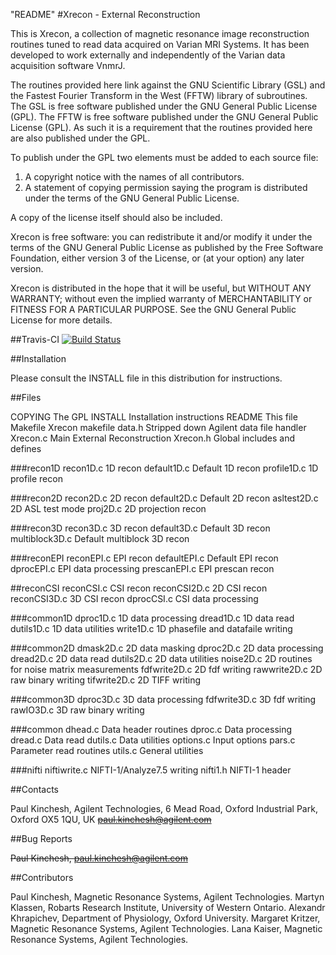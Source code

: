 "README"
#Xrecon - External Reconstruction

This is Xrecon, a collection of magnetic resonance image reconstruction
routines tuned to read data acquired on Varian MRI Systems.
It has been developed to work externally and independently of the Varian data
acquisition software VnmrJ.

The routines provided here link against the GNU Scientific Library (GSL) and
the Fastest Fourier Transform in the West (FFTW) library of subroutines.
The GSL is free software published under the GNU General Public License (GPL).
The FFTW is free software published under the GNU General Public License (GPL).
As such it is a requirement that the routines provided here are also published
under the GPL.

To publish under the GPL two elements must be added to each source file:
1. A copyright notice with the names of all contributors.
2. A statement of copying permission saying the program is distributed under
   the terms of the GNU General Public License.

A copy of the license itself should also be included.

Xrecon is free software: you can redistribute it and/or modify it under
the terms of the GNU General Public License as published by the Free Software
Foundation, either version 3 of the License, or (at your option) any later
version.

Xrecon is distributed in the hope that it will be useful, but WITHOUT ANY
WARRANTY; without even the implied warranty of MERCHANTABILITY or FITNESS FOR
A PARTICULAR PURPOSE. See the GNU General Public License for more details.

##Travis-CI
[![Build Status](https://travis-ci.org/timburrow/xrecon.svg?branch=master)](https://travis-ci.org/timburrow/xrecon)

##Installation

Please consult the INSTALL file in this distribution for instructions.


##Files

COPYING         The GPL
INSTALL         Installation instructions
README          This file
Makefile        Xrecon makefile
data.h          Stripped down Agilent data file handler
Xrecon.c        Main External Reconstruction
Xrecon.h        Global includes and defines

###recon1D
recon1D.c       1D recon
default1D.c     Default 1D recon
profile1D.c     1D profile recon

###recon2D
recon2D.c       2D recon
default2D.c     Default 2D recon
asltest2D.c     2D ASL test mode
proj2D.c        2D projection recon

###recon3D
recon3D.c       3D recon
default3D.c     Default 3D recon
multiblock3D.c  Default multiblock 3D recon

###reconEPI
reconEPI.c      EPI recon
defaultEPI.c    Default EPI recon
dprocEPI.c      EPI data processing
prescanEPI.c    EPI prescan recon

##reconCSI
reconCSI.c      CSI recon
reconCSI2D.c    2D CSI recon
reconCSI3D.c    3D CSI recon
dprocCSI.c      CSI data processing

###common1D
dproc1D.c       1D data processing
dread1D.c       1D data read
dutils1D.c      1D data utilities
write1D.c       1D phasefile and datafaile writing

###common2D
dmask2D.c       2D data masking
dproc2D.c       2D data processing
dread2D.c       2D data read
dutils2D.c      2D data utilities
noise2D.c       2D routines for noise matrix measurements
fdfwrite2D.c    2D fdf writing
rawwrite2D.c    2D raw binary writing
tifwrite2D.c    2D TIFF writing

###common3D
dproc3D.c       3D data processing
fdfwrite3D.c    3D fdf writing
rawIO3D.c       3D raw binary writing

###common
dhead.c         Data header routines
dproc.c         Data processing
dread.c         Data read
dutils.c        Data utilities
options.c       Input options
pars.c          Parameter read routines
utils.c         General utilities

###nifti
niftiwrite.c    NIFTI-1/Analyze7.5 writing
nifti1.h        NIFTI-1 header


##Contacts

Paul Kinchesh,
Agilent Technologies, 6 Mead Road, Oxford Industrial Park, Oxford OX5 1QU, UK
~~paul.kinchesh@agilent.com~~


##Bug Reports

~~Paul Kinchesh, paul.kinchesh@agilent.com~~


##Contributors

Paul Kinchesh, Magnetic Resonance Systems, Agilent Technologies.
Martyn Klassen, Robarts Research Institute, University of Western Ontario.
Alexandr Khrapichev, Department of Physiology, Oxford University.
Margaret Kritzer, Magnetic Resonance Systems, Agilent Technologies.
Lana Kaiser, Magnetic Resonance Systems, Agilent Technologies.


